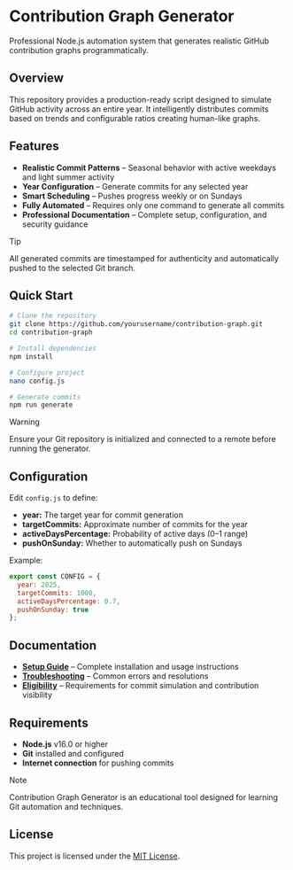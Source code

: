 # Contribution Graph Generator

Professional Node.js automation system that generates realistic GitHub contribution graphs programmatically.

## Overview

This repository provides a production-ready script designed to simulate GitHub activity across an entire year.
It intelligently distributes commits based on trends and configurable ratios creating human-like graphs.

## Features

- **Realistic Commit Patterns** – Seasonal behavior with active weekdays and light summer activity  
- **Year Configuration** – Generate commits for any selected year  
- **Smart Scheduling** – Pushes progress weekly or on Sundays  
- **Fully Automated** – Requires only one command to generate all commits  
- **Professional Documentation** – Complete setup, configuration, and security guidance

> [!TIP]  
> All generated commits are timestamped for authenticity and automatically pushed to the selected Git branch.

## Quick Start

```bash
# Clone the repository
git clone https://github.com/yourusername/contribution-graph.git
cd contribution-graph

# Install dependencies
npm install

# Configure project
nano config.js

# Generate commits
npm run generate
````

> [!WARNING]
> Ensure your Git repository is initialized and connected to a remote before running the generator.

## Configuration

Edit `config.js` to define:

* **year:** The target year for commit generation
* **targetCommits:** Approximate number of commits for the year
* **activeDaysPercentage:** Probability of active days (0–1 range)
* **pushOnSunday:** Whether to automatically push on Sundays

Example:

```js
export const CONFIG = {
  year: 2025,
  targetCommits: 1000,
  activeDaysPercentage: 0.7,
  pushOnSunday: true
};
```

## Documentation

* [**Setup Guide**](docs/SETUP_GUIDE.md) – Complete installation and usage instructions
* [**Troubleshooting**](docs/TROUBLESHOOTING.md) – Common errors and resolutions
* [**Eligibility**](docs/ELIGIBILITY.md) – Requirements for commit simulation and contribution visibility

## Requirements

* **Node.js** v16.0 or higher
* **Git** installed and configured
* **Internet connection** for pushing commits

> [!NOTE]
> Contribution Graph Generator is an educational tool designed for learning Git automation and techniques.

## License

This project is licensed under the [MIT License](LICENSE).
